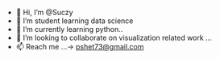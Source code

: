 - 👋 Hi, I’m @Suczy
- 👀 I’m student learning data science 
- 🌱 I’m currently learning python..
- 💞️ I’m looking to collaborate on visualization related work ...
- 📫 Reach me ...-> pshet73@gmail.com

<!---
Suczy/Suczy is a ✨ special ✨ repository because its `README.md` (this file) appears on your GitHub profile.
You can click the Preview link to take a look at your changes.
--->
